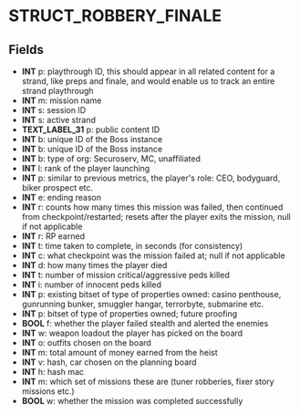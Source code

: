 # STRUCT_ROBBERY_FINALE

## Fields
* **INT** p: playthrough ID, this should appear in all related content for a strand, like preps and finale, and would enable us to track an entire strand playthrough
* **INT** m: mission name
* **INT** s: session ID
* **INT** s: active strand
* **TEXT_LABEL_31** p: public content ID
* **INT** b: unique ID of the Boss instance
* **INT** b: unique ID of the Boss instance
* **INT** b: type of org: Securoserv, MC, unaffiliated
* **INT** l: rank of the player launching
* **INT** p: similar to previous metrics, the player's role: CEO, bodyguard, biker prospect etc.
* **INT** e: ending reason
* **INT** r: counts how many times this mission was failed, then continued from checkpoint/restarted; resets after the player exits the mission, null if not applicable
* **INT** r: RP earned
* **INT** t: time taken to complete, in seconds (for consistency)
* **INT** c: what checkpoint was the mission failed at; null if not applicable
* **INT** d: how many times the player died
* **INT** t: number of mission critical/aggressive peds killed
* **INT** i: number of innocent peds killed
* **INT** p: existing bitset of type of properties owned: casino penthouse, gunrunning bunker, smuggler hangar, terrorbyte, submarine etc.
* **INT** p: bitset of type of properties owned; future proofing
* **BOOL** f: whether the player failed stealth and alerted the enemies
* **INT** w: weapon loadout the player has picked on the board
* **INT** o: outfits chosen on the board
* **INT** m: total amount of money earned from the heist
* **INT** v: hash, car chosen on the planning board
* **INT** h: hash mac
* **INT** m: which set of missions these are (tuner robberies, fixer story missions etc.)
* **BOOL** w: whether the mission was completed successfully